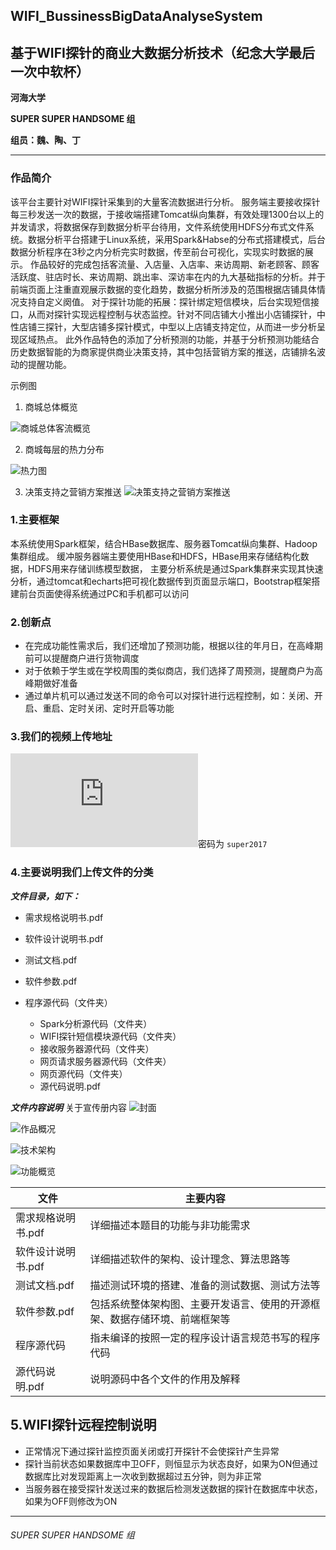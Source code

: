 ## WIFI_BussinessBigDataAnalyseSystem
## 基于WIFI探针的商业大数据分析技术（纪念大学最后一次中软杯）
**河海大学**

**SUPER SUPER HANDSOME 组**

**组员：魏、陶、丁**

****
### 作品简介
该平台主要针对WIFI探针采集到的大量客流数据进行分析。
服务端主要接收探针每三秒发送一次的数据，于接收端搭建Tomcat纵向集群，有效处理1300台以上的并发请求，将数据保存到数据分析平台待用，文件系统使用HDFS分布式文件系统。数据分析平台搭建于Linux系统，采用Spark&Habse的分布式搭建模式，后台数据分析程序在3秒之内分析完实时数据，传至前台可视化，实现实时数据的展示。
作品较好的完成包括客流量、入店量、入店率、来访周期、新老顾客、顾客活跃度、驻店时长、来访周期、跳出率、深访率在内的九大基础指标的分析。并于前端页面上注重直观展示数据的变化趋势，数据分析所涉及的范围根据店铺具体情况支持自定义阕值。
对于探针功能的拓展：探针绑定短信模块，后台实现短信接口，从而对探针实现远程控制与状态监控。针对不同店铺大小推出小店铺探针，中性店铺三探针，大型店铺多探针模式，中型以上店铺支持定位，从而进一步分析呈现区域热点。
此外作品特色的添加了分析预测的功能，并基于分析预测功能结合历史数据智能的为商家提供商业决策支持，其中包括营销方案的推送，店铺排名波动的提醒功能。

示例图
1. 商城总体概览

![商城总体客流概览](https://github.com/rainmaple/WIFI_BussinessBigDataAnalyseSystem/raw/master/images_about/%E5%95%86%E5%9C%BA%E6%80%BB%E4%BD%93%E6%83%85%E5%86%B5.png)

2. 商城每层的热力分布

![热力图](https://github.com/rainmaple/WIFI_BussinessBigDataAnalyseSystem/raw/master/images_about/%E5%95%86%E5%9F%8E%E5%8C%BA%E5%9F%9F%E7%83%AD%E7%82%B9.png)

3. 决策支持之营销方案推送
![决策支持之营销方案推送](https://github.com/rainmaple/WIFI_BussinessBigDataAnalyseSystem/raw/master/images_about/%E5%86%B3%E7%AD%96%E6%94%AF%E6%8C%81%E4%B9%8B%E8%90%A5%E9%94%80%E6%96%B9%E6%A1%88%E6%8E%A8%E9%80%81.png)


### 1.主要框架
本系统使用Spark框架，结合HBase数据库、服务器Tomcat纵向集群、Hadoop集群组成。
缓冲服务器端主要使用HBase和HDFS，HBase用来存储结构化数据，HDFS用来存储训练模型数据，
主要分析系统是通过Spark集群来实现其快速分析，通过tomcat和echarts把可视化数据传到页面显示端口，Bootstrap框架搭建前台页面使得系统通过PC和手机都可以访问

### 2.创新点
  - 在完成功能性需求后，我们还增加了预测功能，根据以往的年月日，在高峰期前可以提醒商户进行货物调度
  - 对于依赖于学生或在学校周围的类似商店，我们选择了周预测，提醒商户为高峰期做好准备
  - 通过单片机可以通过发送不同的命令可以对探针进行远程控制，如：关闭、开启、重启、定时关闭、定时开启等功能

### 3.我们的视频上传地址
![点此观看](http://v.youku.com/v_show/id_XMjg1ODE1NDc2MA==.html?spm=a2hzp.8244740.0.0)密码为 `super2017`

### 4.主要说明我们上传文件的分类

***文件目录，如下：***

  - 需求规格说明书.pdf
  - 软件设计说明书.pdf
  - 测试文档.pdf
  - 软件参数.pdf
  - 程序源代码（文件夹）

    - Spark分析源代码（文件夹）
    - WIFI探针短信模块源代码（文件夹）
    - 接收服务器源代码（文件夹）
    - 网页请求服务器源代码（文件夹）
    - 网页源代码（文件夹）
    - 源代码说明.pdf

***文件内容说明***
关于宣传册内容
![封面](https://github.com/rainmaple/WIFI_BussinessBigDataAnalyseSystem/raw/master/images_about/%E5%AE%A3%E4%BC%A0%E5%86%8C/00%20%E5%B0%81%E9%9D%A2.jpg)

![作品概况](https://github.com/rainmaple/WIFI_BussinessBigDataAnalyseSystem/raw/master/images_about/宣传册/01%20作品概况.jpg)

![技术架构](https://github.com/rainmaple/WIFI_BussinessBigDataAnalyseSystem/raw/master/images_about/%E5%AE%A3%E4%BC%A0%E5%86%8C/02%20%E6%8A%80%E6%9C%AF%E6%9E%B6%E6%9E%84.jpg)

![功能概览](https://github.com/rainmaple/WIFI_BussinessBigDataAnalyseSystem/raw/master/images_about/%E5%AE%A3%E4%BC%A0%E5%86%8C/03%20%E5%8A%9F%E8%83%BD%E6%A6%82%E8%A7%88.jpg)

| 文件| 主要内容 |
| ------ | ------ |
| 需求规格说明书.pdf |详细描述本题目的功能与非功能需求 |
| 软件设计说明书.pdf | 详细描述软件的架构、设计理念、算法思路等 |
| 测试文档.pdf | 描述测试环境的搭建、准备的测试数据、测试方法等 |
| 软件参数.pdf| 包括系统整体架构图、主要开发语言、使用的开源框架、数据存储环境、前端框架等|
| 程序源代码 | 指未编译的按照一定的程序设计语言规范书写的程序代码 |
| 源代码说明.pdf | 说明源码中各个文件的作用及解释|

## 5.WIFI探针远程控制说明
 - 正常情况下通过探针监控页面关闭或打开探针不会使探针产生异常
 - 探针当前状态如果数据库中卫OFF，则恒显示为状态良好，如果为ON但通过数据库比对发现距离上一次收到数据超过五分钟，则为非正常
 - 当服务器在接受探针发送过来的数据后检测发送数据的探针在数据库中状态，如果为OFF则修改为ON

****

###### SUPER SUPER HANDSOME 组
